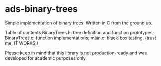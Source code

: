 # ads-binary-trees
Simple implementation of binary trees. Written in C from the ground up.

Table of contents
BinaryTrees.h: tree definition and function prototypes;
BinaryTrees.c: function implementations;
main.c: black-box testing. (trust me, IT WORKS!)

Please keep in mind that this library is not production-ready and was developed for academic purposes only.
